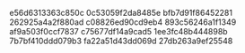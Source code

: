 e56d6313363c850c
0c53059f2da8485e
bfb7d91f86452281
262925a4a2f880ad
c08826ed90cd9eb4
893c56246a1f1349
af9a503f0ccf7837
c75677df14a9cad5
1ee3fc48b444898b
7b7bf410ddd079b3
fa22a51d43dd069d
27db263a9ef25548

